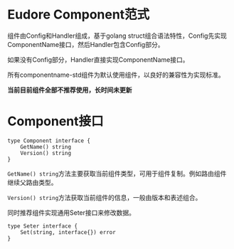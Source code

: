 # Eudore Component范式

组件由Config和Handler组成，基于golang struct组合语法特性，Config先实现ComponentName接口，然后Handler包含Config部分。

如果没有Config部分，Handler直接实现ComponentName接口。

所有componentname-std组件为默认使用组件，以良好的兼容性为实现标准。

**当前目前组件全部不推荐使用，长时间未更新**

# Component接口

```golang
type Component interface {
	GetName() string
	Version() string
}
```

`GetName() string`方法主要获取当前组件类型，可用于组件复制。例如路由组件继续父路由类型。

`Version() string`方法获取当前组件的信息，一般由版本和表述组合。

同时推荐组件实现通用Seter接口来修改数据。

```golang
type Seter interface {
	Set(string, interface{}) error
}
```